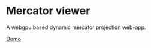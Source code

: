 # Mercator viewer

A webgpu based dynamic mercator projection web-app.

[Demo](https://nahuel-m.github.io/mercator_webgpu/)
